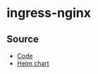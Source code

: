 # ingress-nginx

## Source

* [Code](https://github.com/kubernetes/ingress-nginx)
* [Helm chart](https://github.com/kubernetes/ingress-nginx/tree/master/charts/ingress-nginx)
